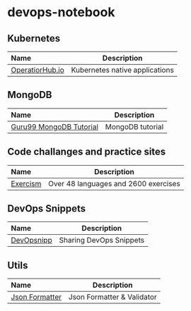 # devops-notebook


## Kubernetes

Name | Description
:------|:------:
[OperatiorHub.io](https://www.operatorhub.io) | Kubernetes native applications


## MongoDB
Name | Description
:------|:------:
[Guru99 MongoDB Tutorial](https://www.guru99.com/what-is-mongodb.html) | MongoDB tutorial


## Code challanges and practice sites

Name | Description
:------|:------:
[Exercism](https://exercism.io) | Over 48 languages and 2600 exercises

## DevOps Snippets

Name | Description
:------|:------:
[DevOpsnipp](https://www.devopsnipp.com/) | Sharing DevOps Snippets


## Utils

Name | Description
:------|:------:
[Json Formatter](https://jsonformatter.curiousconcept.com) | Json Formatter & Validator
